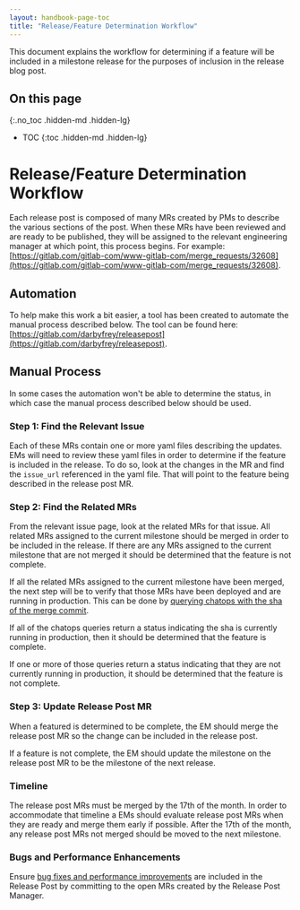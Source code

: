 ```yaml
---
layout: handbook-page-toc
title: "Release/Feature Determination Workflow"
---
```


This document explains the workflow for determining if a feature will be included in a milestone release for the purposes of inclusion in the release blog post.

## On this page
{:.no_toc .hidden-md .hidden-lg}

- TOC
{:toc .hidden-md .hidden-lg}

# Release/Feature Determination Workflow

Each release post is composed of many MRs created by PMs to describe the various sections of the post. When these MRs have been reviewed and are ready to be published, they will be assigned to the relevant engineering manager at which point, this process begins. For example: [https://gitlab.com/gitlab-com/www-gitlab-com/merge_requests/32608](https://gitlab.com/gitlab-com/www-gitlab-com/merge_requests/32608).

## Automation

To help make this work a bit easier, a tool has been created to automate the manual process described below. The tool can be found here: [https://gitlab.com/darbyfrey/releasepost](https://gitlab.com/darbyfrey/releasepost).

## Manual Process

In some cases the automation won't be able to determine the status, in which case the manual process described below should be used.


### Step 1: Find the Relevant Issue

Each of these MRs contain one or more yaml files describing the updates. EMs will need to review these yaml files in order to determine if the feature is included in the release. To do so, look at the changes in the MR and find the `issue_url` referenced in the yaml file. That will point to the feature being described in the release post MR.

### Step 2: Find the Related MRs

From the relevant issue page, look at the related MRs for that issue. All related MRs assigned to the current milestone should be merged in order to be included in the release. If there are any MRs assigned to the current milestone that are not merged it should be determined that the feature is not complete.

If all the related MRs assigned to the current milestone have been merged, the next step will be to verify that those MRs have been deployed and are running in production. This can be done by [querying chatops with the sha of the merge commit](/handbook/engineering/quality/guidelines/tips-and-tricks/#determine-if-a-change-has-been-deployed-to-an-environment-using-revision-sha).

If all of the chatops queries return a status indicating the sha is currently running in production, then it should be determined that the feature is complete.

If one or more of those queries return a status indicating that they are not currently running in production, it should be determined that the feature is not complete.

### Step 3: Update Release Post MR

When a featured is determined to be complete, the EM should merge the release post MR so the change can be included in the release post.

If a feature is not complete, the EM should update the milestone on the release post MR to be the milestone of the next release.

### Timeline

The release post MRs must be merged by the 17th of the month. In order to accommodate that timeline a EMs should evaluate release post MRs when they are ready and merge them early if possible. After the 17th of the month, any release post MRs not merged should be moved to the next milestone.

### Bugs and Performance Enhancements

Ensure [bug fixes and performance improvements](/handbook/marketing/blog/release-posts/#performance-improvements-and-bug-fixes) are included in the Release Post by committing to the open MRs created by the Release Post Manager.
